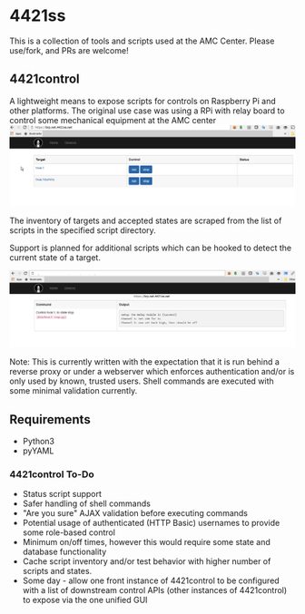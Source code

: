 # 4421ss
This is a collection of tools and scripts used at the AMC Center.  Please use/fork, and PRs are welcome!

## 4421control
A lightweight means to expose scripts for controls on Raspberry Pi and other platforms.  The original use case was using a RPi with relay board to control some mechanical equipment at the AMC center 
![Inventory of Controls Targets](/doc/img/inventory.png?raw=true "")

The inventory of targets and accepted states are scraped from the list of scripts in the specified script directory.

Support is planned for additional scripts which can be hooked to detect the current state of a target.

![Status after Change](/doc/img/control.png?raw=true "")

Note: This is currently written with the expectation that it is run behind a reverse proxy or under a webserver which enforces authentication and/or is only used by known, trusted users.  Shell commands are executed with some minimal validation currently.

## Requirements
- Python3
- pyYAML
### 4421control To-Do
- Status script support
- Safer handling of shell commands
- "Are you sure" AJAX validation before executing commands
- Potential usage of authenticated (HTTP Basic) usernames to provide some role-based control
- Minimum on/off times, however this would require some state and database functionality
- Cache script inventory and/or test behavior with higher number of scripts and states.
- Some day - allow one front instance of 4421control to be configured with a list of downstream control APIs (other instances of 4421control) to expose via the one unified GUI

